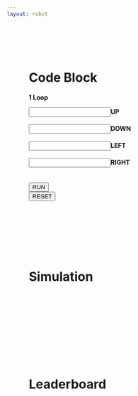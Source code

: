 ```yaml
---
layout: robot
---
```


<div class="container">
<div id="div3" class="shadow" style="padding: 50px; display: inline-block;">
<h1>Code Block</h1>
<div class="loop-block">
    <p style="color: black; text-align: left;"><b>1 Loop</b></p>
    <div class="up-block"><input id="up" class="block-input"><label class="label-block"><b>UP</b></label></div><br>
    <div class="down-block"><input id="down" class="block-input"><label class="label-block"><b>DOWN</b></label></div><br>
    <div class="left-block"><input id="left" class="block-input"><label class="label-block"><b>LEFT</b></label></div><br>
    <div class="right-block"><input id="right" class="block-input"><label class="label-block"><b>RIGHT</b></label></div><br>
</div>
<br>
<button id="runner" onclick="run()">RUN</button>
<form action="{{ site.baseurl }}/robot2">
    <button type="submit">RESET</button>
</form>
</div>
<div id="div4" class="shadow" style="padding: 50px;">
<h1>Simulation</h1>
<div style="padding: 25px">
    <canvas id="sim" width="250" height="250" style="background: white;">
    </canvas>
</div>
</div>
</div>
<div id="div3" class="shadow" style="padding: 50px;">
  <h1>Leaderboard</h1>
  <div style="padding: 25px">
    <ul id="leaderboard"></ul>
  </div>
</div>
<script>
  fetch('http://127.0.0.1:8687/api/users/', {
  method: 'PUT',
  headers: { 'Content-Type': 'application/json' },
  body: JSON.stringify({ name: person, level: parseInt(localStorage.getItem('level')) || 1 })
})
</script>

<script>


var path = "https://f1nnc.github.io/Playground/images/robotIdle.jpg"
const pathI = "https://f1nnc.github.io/Playground/images/robotIdle.jpg"
const pathR = "https://f1nnc.github.io/Playground/images/robotRun.jpg"
var imageX = 0;
var imageY = 0;
var runner = document.getElementById("runner");
var sim = document.getElementById("sim");
var ctx = sim.getContext("2d");
var canvasWidth = sim.width;
var canvasHeight = sim.height;
var squareSize = 50;
var squareX = 0;
var squareY = 0;
var barX1 = 100;
var barX2 = 150;
var barX3 = 200;
var barY1 = 100;
let winCheck = 0;
var robotState = 0;

var image = new Image();
image.src = path;
image.onload = function() {
  drawImage();
};

function drawImage() {
  ctx.clearRect(0, 0, 50, 50);
  ctx.drawImage(image, imageX, imageY, 128, 128, squareX, squareY, 50, 50);
}


function updateImage() {
    if (robotState == 0) {
        path = pathI;
        image.src = path;
        imageX = imageX + 128;
        if (imageX > 512) {
            imageX = 0;

            if (imageY < 384) {
            imageY = imageY + 128;
            } else {
            imageY = 0;
            }
        }

        if (imageY === 384 && imageX === 256) {
            imageX = 0;
            imageY = 0;
        }
    }
    if (robotState == 1) {
        path = pathR;
        image.src = path;
        imageY = 64;
        imageX = 0;
        robotState = 2;
    }
    if (robotState == 2) {
        if (imageX < 512) {
            imageX = imageX + 128;
        }
        if (imageX == 512) {
            imageY = 216;
            imageX = 0;
        }
        if (imageX == 512 && imageY == 216) {
            imageY = 64;
            imageX = 0;
        }
    }
}




function draw() {
    ctx.clearRect(0, 0, canvasWidth, canvasHeight);
    ctx.beginPath();
    ctx.fillStyle = "rgb(0, 0, 0)";
    ctx.fillRect(squareX, squareY, squareSize, squareSize);
    ctx.fill();
    ctx.closePath();

    //barrier
    ctx.beginPath();
    ctx.fillStyle = "rgb(255, 0, 0)";
    ctx.fillRect(barX1, barY1, 50, 50);
    ctx.fillRect(barX2, barY1, 50, 50);
    ctx.fillRect(barX3, barY1, 50, 50);
    ctx.fill();
    ctx.closePath();

    //end point
    ctx.beginPath();
    ctx.fillStyle = "yellow";
    ctx.arc(225, 225, 10, 0, 2 * Math.PI);
    ctx.fill();
    ctx.closePath();

    drawImage();
}

function collide() {
    if (squareX == barX1 && squareY == barY1) {
        squareX = 0;
        squareY = 0;
        console.log("collide");
        return;
    }
    if (squareX == barX1 && squareY == barY1) {
        squareX = 0;
        squareY = 0;
        console.log("collide");
        return;
    }
    if (squareX == barX1 && squareY == barY1) {
        squareX = 0;
        squareY = 0;
        console.log("collide");
        return;
    }
    return;
}

// This function reads input values from the HTML document, creates an array of movements based on the input, 
// and uses setInterval to execute each movement in sequence at a delay of 800 milliseconds.
function run() {
    // Read input values from the HTML document and convert them to integers.
    robotState = 1;
    UPinput = parseInt(document.getElementById("up").value);
    DOWNinput = parseInt(document.getElementById("down").value);
    LEFTinput = parseInt(document.getElementById("left").value);
    RIGHTinput = parseInt(document.getElementById("right").value);

    runner.style.opacity = 0;
    

    // Create an array to hold the movements.
    let movements = [];

    // Push 'up' movements to the array.
    for (let i = 0; i < UPinput; i++) {
        movements.push(up);
    }

    // Push 'down' movements to the array.
    for (let i = 0; i < DOWNinput; i++) {
        movements.push(down);
    }

    // Push 'left' movements to the array.
    for (let i = 0; i < LEFTinput; i++) {
        movements.push(left);
    }

    // Push 'right' movements to the array.
    for (let i = 0; i < RIGHTinput; i++) {
        movements.push(right);
    }

    // Set the initial index to 0 and execute each movement in sequence with a delay of 800 milliseconds.
    let index = 0;
    let intervalId = setInterval(() => {
        // If the end of the movements array has been reached, stop executing movements.
        if (index >= movements.length) {
            clearInterval(intervalId);
            win(); // Call the win function.
            robotState = 0;
            return;
        }
        movements[index](); // Execute the movement at the current index.
        index++; // Increment the index.
    }, 800);

}

function win() {
  if (squareX == 200 && squareY == 200) {
    let person = prompt("Please enter your name:");
    let password = prompt("Please enter your password:");
    if (person != null && password != null) {
      fetch('http://127.0.0.1:8687/api/users/win', {
        method: 'POST',
        headers: { 'Content-Type': 'application/json' },
        body: JSON.stringify({ name: person, password: password })
      })
        .then(response => response.json())
        .then(data => {
          console.log(data);
          displayLeaderboard();
        })
        .catch(error => {
          console.error('Error:', error);
        });
    }

    // increase the player's level by 1
    let level = parseInt(localStorage.getItem('level')) || 1;
    level += 1;
    localStorage.setItem('level', level);
  }
}

function displayLeaderboard() {
  fetch('http://127.0.0.1:8687/api/users/')
    .then(response => response.json())
    .then(data => {
      const leaderboard = document.getElementById("leaderboard");
      leaderboard.innerHTML = '';
      data.forEach(player => {
        const listItem = document.createElement('li');
        listItem.innerText = `${player.name}: Score ${player.score}`;
        leaderboard.appendChild(listItem);
      });
    })
    .catch(error => {
      console.error('Error:', error);
    });
}



displayLeaderboard();


function right() {
    squareX += squareSize;

    // Check if the square hits the right wall
    if (squareX + squareSize > canvasWidth) {
        squareX = canvasWidth - squareSize;
    }
    collide();
    console.log("right")
}

function left() {
    squareX -= squareSize;
    // Check if the square hits the left wall
    if (squareX < 0) {
        squareX = 0;
    }
    collide();
    console.log("left")
}

function up() {
    squareY -= squareSize;
    // Check if the square hits the top wall
    if (squareY < 0) {
        squareY = 0;
    }
    collide();
    console.log("up")
}

function down() {
    squareY += squareSize;
    // Check if the square hits the bottom wall
    if (squareY + squareSize > canvasHeight) {
        squareY = canvasHeight - squareSize;
    }
    collide();
    console.log("down")
}


setInterval(draw, 10);
setInterval(updateImage, 75);

</script>
